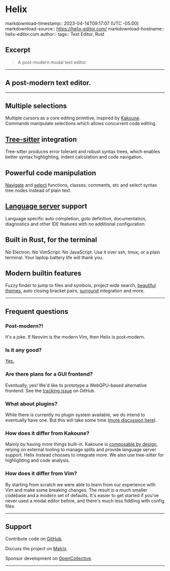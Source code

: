 # Helix

markdownload-timestamp:: 2023-04-14T09:17:07 (UTC -05:00)
markdownload-source:: https://helix-editor.com/
markdownload-hostname:: helix-editor.com
author:: 
tags:: Text Editor, Rust



## Excerpt
> A post-modern modal text editor.

---
## A post-modern **text editor**.

___

## Multiple selections

Multiple cursors as a core editing primitive, inspired by [Kakoune](http://kakoune.org/). Commands manipulate selections which allows concurrent code editing.

## [Tree-sitter](https://tree-sitter.github.io/tree-sitter/) integration

Tree-sitter produces error tolerant and robust syntax trees, which enables better syntax highlighting, indent calculation and code navigation.

## Powerful code manipulation

[Navigate](https://docs.helix-editor.com/usage.html#tree-sitter-textobject-based-navigation) and [select](https://docs.helix-editor.com/usage.html#textobjects) functions, classes, comments, etc and select syntax tree nodes instead of plain text.

## [Language server](https://microsoft.github.io/language-server-protocol/) support

Language specific auto completion, goto definition, documentation, diagnostics and other IDE features with no additional configuration.

## Built in Rust, for the terminal

No Electron. No VimScript. No JavaScript. Use it over ssh, tmux, or a plain terminal. Your laptop battery life will thank you.

## Modern builtin features

Fuzzy finder to jump to files and symbols, project wide search, [beautiful themes](https://github.com/helix-editor/helix/wiki/Themes), auto closing bracket pairs, [surround](https://docs.helix-editor.com/usage.html#surround) integration and more.

___

## **Frequent questions**

### Post-modern?!

It's a joke. If Neovim is the modern Vim, then Helix is post-modern.

### Is it any good?

[Yes.](http://news.ycombinator.com/item?id=3067434)

### Are there plans for a GUI frontend?

Eventually, yes! We'd like to prototype a WebGPU-based alternative frontend. See the [tracking issue](https://github.com/helix-editor/helix/issues/39) on GitHub.

### What about plugins?

While there is currently no plugin system available, we do intend to eventually have one. But this will take some time ([more discussion here](https://github.com/helix-editor/helix/discussions/3806)).

### How does it differ from Kakoune?

Mainly by having more things built-in. Kakoune is [composable by design](https://github.com/mawww/kakoune/blob/master/doc/design.asciidoc), relying on external tooling to manage splits and provide language server support. Helix instead chooses to integrate more. We also use tree-sitter for highlighting and code analysis.

### How does it differ from Vim?

By starting from scratch we were able to learn from our experience with Vim and make some breaking changes. The result is a much smaller codebase and a modern set of defaults. It's easier to get started if you've never used a modal editor before, and there's much less fiddling with config files.

___

## **Support**

Contribute code on [GitHub](https://github.com/helix-editor/helix).

Discuss the project on [Matrix](https://matrix.to/#/#helix-community:matrix.org).

Sponsor development on [OpenCollective](https://opencollective.com/helix-editor).

___
